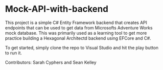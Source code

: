 # Mock-API-with-backend

This project is a simple C# Entity Framework backend that creates API endpoints that can be used to get data from Microsofts Adventure Works mock database.
This was primarily used as a learning tool to get more practice building a Hexagonal Architectd backend using EFCore and C#.

To get started, simply clone the repo to Visual Studio and hit the play button to run it.

Contributors: Sarah Cyphers and Sean Kelley
